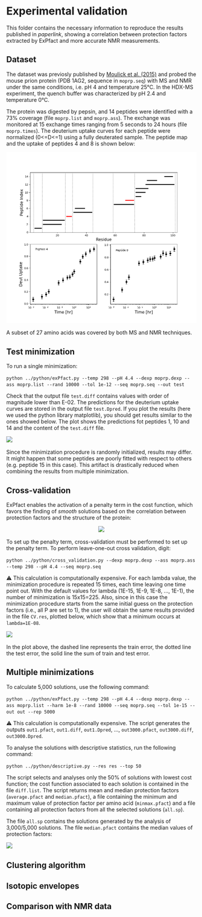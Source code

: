 # Experimental validation

This folder contains the necessary information to reproduce the results published in *paperlink*, 
showing a correlation between protection factors extracted by ExPfact and more accurate NMR measurements. 

## Dataset

The dataset was previosly published by [Moulick et al. (2015)](https://www.ncbi.nlm.nih.gov/pmc/articles/PMC4646174/) 
and probed the mouse prion protein (PDB 1AG2, sequence in `moprp.seq`) with MS and NMR under the same conditions, 
i.e. pH 4 and temperature 25°C. 
In the HDX-MS experiment, the quench buffer was characterized by pH 2.4 and temperature 0°C.

The protein was digested by pepsin, and 14 peptides were identified with a 73% coverage (file `moprp.list` and `moprp.ass`). 
The exchange was monitored at 15 exchange times ranging from 5 seconds to 24 hours (file `moprp.times`).
The deuterium uptake curves for each peptide were normalized (0<=D<=1) using a fully deuterated sample. 
The peptide map and the uptake of peptides 4 and 8 is shown below:

![](images/Figure1.png)

A subset of 27 amino acids was covered by both MS and NMR techniques. 

## Test minimization

To run a single minimization:

``` python ../python/exPfact.py --temp 298 --pH 4.4 --dexp moprp.dexp --ass moprp.list --rand 10000 --tol 1e-12 --seq moprp.seq --out test ```

Check that the output file `test.diff` contains values with order of magnitude lower than E-02.
The predictions for the deuterium uptake curves are stored in the output file `test.Dpred`. 
If you plot the results (here we used the python library matplotlib), you should get results similar to the ones showed below. 
The plot shows the predictions fot peptides 1, 10 and 14 and the content of the `test.diff` file.

![](images/minimizationtest.png)

Since the minimization procedure is randomly initialized, results may differ.
It might happen that some peptides are poorly fitted with respect to others (e.g. peptide 15 in this case).
This artifact is drastically reduced when combining the results from multiple minimization.

## Cross-validation

ExPfact enables the activation of a penalty term in the cost function, which favors the finding of *smooth* solutions
based on the correlation between protection factors and the structure of the protein:

<p align="center">
  <img src="images/penalty.png" />
</p>

To set up the penalty term, cross-validation must be performed to set up the penalty term.
To perform leave-one-out cross validation, digit:

``` python ../python/cross_validation.py --dexp moprp.dexp --ass moprp.ass --temp 298 --pH 4.4 --seq moprp.seq ```

⚠️ This calculation is computationally expensive. For each lambda value, the minimization procedure is repeated 
15 times, each time leaving one time point out.
With the default values for lambda (1E-15, 1E-9, 1E-8, ..., 1E-1), the number of minimization is 15x15=225. 
Also, since in this case the minimization procedure starts from the same initial guess on the protection factors
(i.e., all P are set to 1), the user will obtain the same results provided in the file `CV.res`, plotted below,
which show that a minimum occurs at `lambda=1E-08`.

![](images/crossval.png)

In the plot above, the dashed line represents the train error, the dotted line the test error, the solid line
the sum of train and test error. 

## Multiple minimizations

To calculate 5,000 solutions, use the following command:

``` python ../python/exPfact.py --temp 298 --pH 4.4 --dexp moprp.dexp --ass moprp.list --harm 1e-8 --rand 10000 --seq moprp.seq --tol 1e-15 --out out --rep 5000 ```

⚠️ This calculation is computationally expensive. 
The script generates the outputs `out1.pfact`, `out1.diff`, `out1.Dpred`, ..., `out3000.pfact`, `out3000.diff`, `out3000.Dpred`.

To analyse the solutions with descriptive statistics, run the following command:

``` python ../python/descriptive.py --res res --top 50 ```

The script selects and analyses only the 50% of solutions with lowest cost function;
the cost function associated to each solution is contained in the file `diff.list`. 
The script returns mean and median protection factors (`average.pfact` and `median.pfact`), 
a file containing the minimum and maximum value of protection factor per amino acid (`minmax.pfact`)
and a file containing all protection factors from all the selected solutions (`all.sp`).

The file `all.sp` contains the solutions generated by the analysis of 3,000/5,000 solutions.
The file `median.pfact` contains the median values of protection factors:

![](images/median_pfact.png)

## Clustering algorithm

## Isotopic envelopes

## Comparison with NMR data
